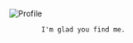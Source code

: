 
![Profile](https://drive.google.com/uc?id=1qqbZKFWCSAxm1VUrhvmnCoQ_leVqEWAb)

            I'm glad you find me.
